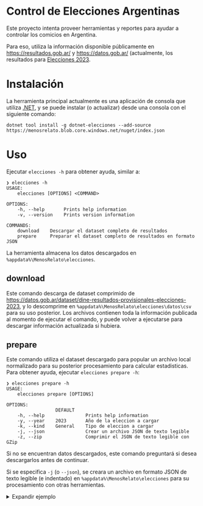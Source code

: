 # Control de Elecciones Argentinas

Este proyecto intenta proveer herramientas y reportes para ayudar a controlar 
los comicios en Argentina. 

Para eso, utiliza la información disponible públicamente en https://resultados.gob.ar/ y 
https://datos.gob.ar/ (actualmente, los resultados para [Elecciones 2023](https://datos.gob.ar/dataset/dine-resultados-provisionales-elecciones-2023).

# Instalación

La herramienta principal actualmente es una aplicación de consola que utiliza [.NET](https://get.dot.net), 
y se puede instalar (o actualizar) desde una consola con el siguiente comando:

```
dotnet tool install -g dotnet-elecciones --add-source https://menosrelato.blob.core.windows.net/nuget/index.json
```

# Uso

Ejecutar `elecciones -h` para obtener ayuda, similar a:

```
❯ elecciones -h
USAGE:
    elecciones [OPTIONS] <COMMAND>

OPTIONS:
    -h, --help       Prints help information
    -v, --version    Prints version information

COMMANDS:
    download    Descargar el dataset completo de resultados
    prepare     Preparar el dataset completo de resultados en formato JSON
```

La herramienta almacena los datos descargados en `%appdata%\MenosRelato\elecciones`.


## download

Este comando descarga de dataset comprimido de https://datos.gob.ar/dataset/dine-resultados-provisionales-elecciones-2023, y lo descomprime en `%appdata%\MenosRelato\elecciones\datos\csv` para su uso posterior. 
Los archivos contienen toda la información publicada al momento de ejecutar 
el comando, y puede volver a ejecutarse para descargar información actualizada 
si hubiera.

## prepare

Este comando utiliza el dataset descargado para popular un archivo local normalizado 
para su posterior procesamiento para calcular estadisticas. Para obtener ayuda, 
ejecutar `elecciones prepare -h`:

```
❯ elecciones prepare -h
USAGE:
    elecciones prepare [OPTIONS]

OPTIONS:
                  DEFAULT
    -h, --help               Prints help information
    -y, --year    2023       Año de la eleccion a cargar
    -k, --kind    General    Tipo de eleccion a cargar
    -j, --json               Crear un archivo JSON de texto legible
    -z, --zip                Comprimir el JSON de texto legible con GZip
```

Si no se encuentran datos descargados, este comando preguntará si desea descargarlos 
antes de continuar.

Si se especifica `-j` (o `--json`), se creara un archivo en formato JSON de texto 
legible (e indentado) en `%appdata%\MenosRelato\elecciones` para su procesamiento 
con otras herramientas. 

<details>
<summary>Expandir ejemplo</summary>

```json
{
  "Year": 2023,
  "Kind": 1,
  "Ballots": {
    "0": "POSITIVO",
    "1": "EN BLANCO",
    "2": "NULO",
    "3": "RECURRIDO",
    "4": "IMPUGNADO",
    "5": "COMANDO"
  },
  "Parties": [
    {
      "Id": 134,
      "Name": "UNION POR LA PATRIA"
    },
    {
      "Id": 132,
      "Name": "JUNTOS POR EL CAMBIO"
    },
    {
      "Id": 135,
      "Name": "LA LIBERTAD AVANZA"
    },
    {
      "Id": 136,
      "Name": "FRENTE DE IZQUIERDA Y DE TRABAJADORES - UNIDAD"
    },
    {
      "Id": 133,
      "Name": "HACEMOS POR NUESTRO PAIS"
    }
  ],
  "Positions": [
    {
      "Id": 1,
      "Name": "PRESIDENTE Y VICE"
    }
  ],
  "Districts": [
    {
      "Id": 1,
      "Name": "Ciudad Autónoma de Buenos Aires",
      "Provincials": [
        {
          "Sections": [
            {
              "Id": 1,
              "Name": "Comuna 01",
              "Circuits": [
                {
                  "Id": "00018",
                  "Name": "00018",
                  "Stations": [
                    {
                      "Id": 475,
                      "Electors": 349,
                      "Ballots": [
                        {
                          "Count": 95,
                          "Position": 1,
                          "Party": 134
                        },
                        {
                          "Count": 59,
                          "Position": 1,
                          "Party": 132
                        },
                        {
                          "Count": 57,
                          "Position": 1,
                          "Party": 135
                        },
                        {
                          "Count": 9,
                          "Position": 1,
                          "Party": 136
                        },
                        {
                          "Count": 4,
                          "Position": 1,
                          "Party": 133
                        },
                        {
                          "Kind": 1,
                          "Count": 4,
                          "Position": 1
                        }
                      ]
                    }
                  ]
                }
              ]
            }
          ]
        }
      ]
    }
  ]
}
```

</details>

